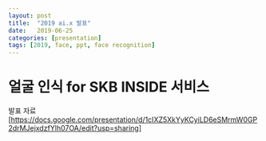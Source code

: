 ```yaml
---
layout: post
title:  "2019 ai.x 발표"
date:   2019-06-25
categories: [presentation]
tags: [2019, face, ppt, face recognition]
---
```



얼굴 인식 for SKB INSIDE 서비스
======================================

발표 자료 [https://docs.google.com/presentation/d/1cIXZ5XkYyKCyiLD6eSMrmW0GP2drMJejxdzfYlh07OA/edit?usp=sharing]